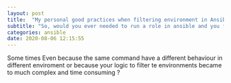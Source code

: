 ```yaml
---
layout: post
title:  "My personal good practices when filtering environment in Ansible"
subtitle: "So, would you ever needed to run a role in ansible and you face some troubbles with different environment ? Here a quick tip for a fast and reliable whay to filter an enviroment"
categories: ansible
date: 2020-08-06 12:15:55
---
```

Some times Even because the same command have a different behaviour in different enviroment or because your logic to filter te environments became to much complex and time consuming ? 
